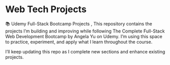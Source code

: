 # Web Tech Projects
📚 Udemy Full-Stack Bootcamp Projects ,
This repository contains the projects I’m building and improving while following The Complete Full-Stack Web Development Bootcamp by Angela Yu on Udemy. I’m using this space to practice, experiment, and apply what I learn throughout the course.

I’ll keep updating this repo as I complete new sections and enhance existing projects.
